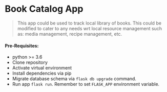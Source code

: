 # Book Catalog App

> This app could be used to track local library of books. This could be modified to cater to any needs wrt local resource management such as: media management, recipe management, etc.
 

#### Pre-Requisites:

- python >= 3.6
- Clone repository
- Activate virtual environment
- Install dependencies via pip
- Migrate database schema via `flask db upgrade` command.
- Run app `flask run`. Remember to set `FLASK_APP` environment variable.

